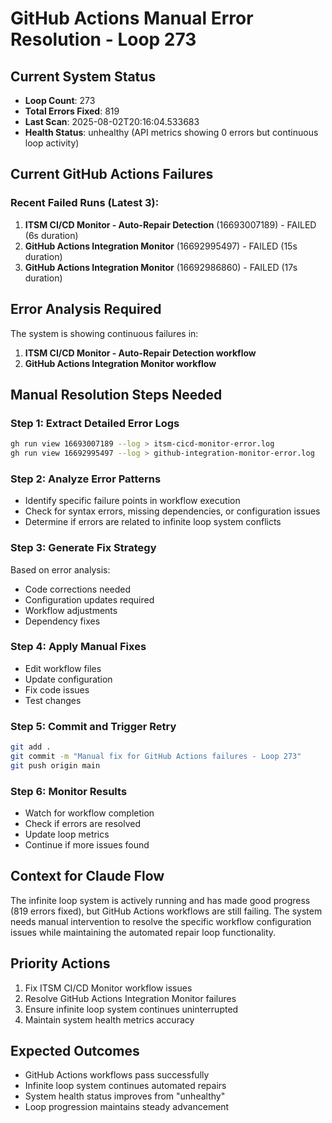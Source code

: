 # GitHub Actions Manual Error Resolution - Loop 273

## Current System Status
- **Loop Count**: 273
- **Total Errors Fixed**: 819
- **Last Scan**: 2025-08-02T20:16:04.533683
- **Health Status**: unhealthy (API metrics showing 0 errors but continuous loop activity)

## Current GitHub Actions Failures

### Recent Failed Runs (Latest 3):
1. **ITSM CI/CD Monitor - Auto-Repair Detection** (16693007189) - FAILED (6s duration)
2. **GitHub Actions Integration Monitor** (16692995497) - FAILED (15s duration)  
3. **GitHub Actions Integration Monitor** (16692986860) - FAILED (17s duration)

## Error Analysis Required

The system is showing continuous failures in:
1. **ITSM CI/CD Monitor - Auto-Repair Detection workflow**
2. **GitHub Actions Integration Monitor workflow**

## Manual Resolution Steps Needed

### Step 1: Extract Detailed Error Logs
```bash
gh run view 16693007189 --log > itsm-cicd-monitor-error.log
gh run view 16692995497 --log > github-integration-monitor-error.log
```

### Step 2: Analyze Error Patterns
- Identify specific failure points in workflow execution
- Check for syntax errors, missing dependencies, or configuration issues
- Determine if errors are related to infinite loop system conflicts

### Step 3: Generate Fix Strategy
Based on error analysis:
- Code corrections needed
- Configuration updates required
- Workflow adjustments
- Dependency fixes

### Step 4: Apply Manual Fixes
- Edit workflow files
- Update configuration
- Fix code issues
- Test changes

### Step 5: Commit and Trigger Retry
```bash
git add .
git commit -m "Manual fix for GitHub Actions failures - Loop 273"
git push origin main
```

### Step 6: Monitor Results
- Watch for workflow completion
- Check if errors are resolved
- Update loop metrics
- Continue if more issues found

## Context for Claude Flow

The infinite loop system is actively running and has made good progress (819 errors fixed), but GitHub Actions workflows are still failing. The system needs manual intervention to resolve the specific workflow configuration issues while maintaining the automated repair loop functionality.

## Priority Actions
1. Fix ITSM CI/CD Monitor workflow issues
2. Resolve GitHub Actions Integration Monitor failures  
3. Ensure infinite loop system continues uninterrupted
4. Maintain system health metrics accuracy

## Expected Outcomes
- GitHub Actions workflows pass successfully
- Infinite loop system continues automated repairs
- System health status improves from "unhealthy"
- Loop progression maintains steady advancement